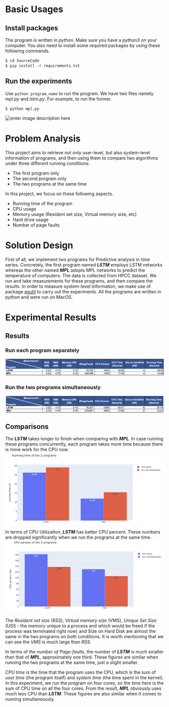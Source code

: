 
# Basic Usages

## Install packages
The program is written in *python*. Make sure you have a *python3* on your computer. You also need to install some required packages by using these following commands.


    $ cd SourceCode
    $ pip install -r requirements.txt
    
 ## Run the experiments
 Use `python program_name` to run the program. We have two files namely *mpl.py* and *lstm.py*. For example, to run the former.
 

    $ python mpl.py

![enter image description here](https://github.com/chaupmcs/os_project1/blob/master/img/demo_mpl.gif?raw=true)

# Problem Analysis
This project aims to retrieve not only user-level, but also system-level information of programs,  and then using them to compare  two  algorithms  under  three  different  running conditions:
   - The first program only
   - The second program only
   - The two programs at the same time


In this project, we focus on these following aspects.
   - Running time of the program
   - CPU usage
   - Memory usage (Resident set size, Virtual memory size, etc)
   - Hard drive usage
   - Number of page faults

# Solution Design
First of all, we implement two programs for Predictive analysis in time series. Concretely, the first program named ***LSTM*** employs LSTM networks whereas the other named ***MPL*** adopts MPL networks to predict the temperature of computers. The data is collected from HPCC dataset. We run and take measurements for these programs, and then compare the results.  In order to measure system-level information, we make use of package  [psutil](https://psutil.readthedocs.io/en/latest/) to carry out the experiments.  All the programs are written in python and were run on MacOS.

# Experimental Results
## Results

### Run each program separately 
![enter image description here](https://raw.githubusercontent.com/chaupmcs/os_project1/master/img/separately.png)

### Run the two programs simultaneously
![enter image description here](https://raw.githubusercontent.com/chaupmcs/os_project1/master/img/simultaneously.png)

## Comparisons
The ***LSTM*** takes longer to finish when comparing with  ***MPL***.  In case running these programs concurrently, each program takes more time because there is more work for the CPU now. 
![enter image description here](https://raw.githubusercontent.com/chaupmcs/os_project1/master/img/running_time.png)
<br>
In terms of CPU Utilization, ***LSTM*** has better CPU percent. These numbers are dropped significantly when we run the programs at the same time.
![enter image description here](https://raw.githubusercontent.com/chaupmcs/os_project1/master/img/cpu_percent.png)

The *Resident set size* (RSS), *Virtual memory size* (VMS),  *Unique Set Size* (USS - the memory unique to a process and which would be freed if the process was terminated right now) and Size on Hard Disk are almost the same in the two programs on both conditions. It is worth mentioning that we can see the *VMS* is much large than *RSS*.

In terms of *the number of Page-faults*, the number of ***LSTM*** is much smaller than that of ***MPL***, approximately one third. These figures are similar when running the two programs at the same time, just a slight smaller. 

*CPU time* is the time that the program uses the CPU, which is the sum of *user  time*  (the program itself) and  *system time* (the time spent in the kernel). In this experiment, we run the program on four cores, so the time here is the sum of CPU time on all the four cores. From the result, ***MPL*** obviously uses much less CPU than ***LSTM***. These figures are also similar when it comes to running simultaneously.